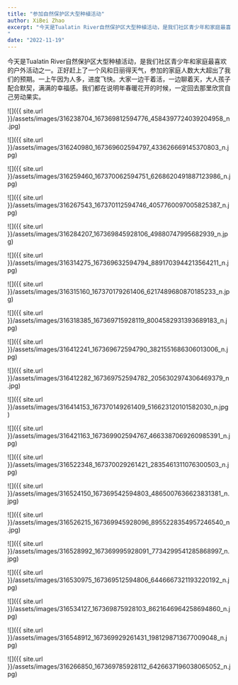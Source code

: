 ```yaml
---
title: "参加自然保护区大型种植活动"
author: XiBei Zhao
excerpt: "今天是Tualatin River自然保护区大型种植活动，是我们社区青少年和家庭最喜欢的户外活动之一。正好赶上了一个风和日丽得天气，参加的家庭人数大大超出了我们的预期。一上午因为人多，进度飞快。大家一边干着活，一边聊着天，大人孩子配合默契，满满的幸福感。我们都在说明年春暖花开的时候，一定回去那里欣赏自己劳动果实。
"
date: "2022-11-19"
---
```

今天是Tualatin River自然保护区大型种植活动，是我们社区青少年和家庭最喜欢的户外活动之一。正好赶上了一个风和日丽得天气，参加的家庭人数大大超出了我们的预期。一上午因为人多，进度飞快。大家一边干着活，一边聊着天，大人孩子配合默契，满满的幸福感。我们都在说明年春暖花开的时候，一定回去那里欣赏自己劳动果实。

![]({{ site.url }}/assets/images/316238704_167369812594776_4584397724039204958_n.jpg)

![]({{ site.url }}/assets/images/316240980_167369602594797_433626669145370803_n.jpg)

![]({{ site.url }}/assets/images/316259460_167370062594751_6268620491887123986_n.jpg)

![]({{ site.url }}/assets/images/316267543_167370112594746_4057760097005825387_n.jpg)

![]({{ site.url }}/assets/images/316284207_167369845928106_49880747995682939_n.jpg)

![]({{ site.url }}/assets/images/316314275_167369632594794_8891703944213564211_n.jpg)

![]({{ site.url }}/assets/images/316315160_167370179261406_6217489680870185233_n.jpg)

![]({{ site.url }}/assets/images/316318385_167369715928119_8004582931393689183_n.jpg)

![]({{ site.url }}/assets/images/316412241_167369672594790_3821551686306013006_n.jpg)

![]({{ site.url }}/assets/images/316412282_167369752594782_2056302974306469379_n.jpg)

![]({{ site.url }}/assets/images/316414153_167370149261409_516623120101582030_n.jpg)

![]({{ site.url }}/assets/images/316421163_167369902594767_4663387069260985391_n.jpg)

![]({{ site.url }}/assets/images/316522348_167370029261421_2835461311076300503_n.jpg)

![]({{ site.url }}/assets/images/316524150_167369542594803_4865007636623831381_n.jpg)

![]({{ site.url }}/assets/images/316526215_167369945928096_8955228354957246540_n.jpg)

![]({{ site.url }}/assets/images/316528992_167369995928091_7734299541285868997_n.jpg)

![]({{ site.url }}/assets/images/316530975_167369512594806_6446667321193220192_n.jpg)

![]({{ site.url }}/assets/images/316534127_167369875928103_8621646964258694860_n.jpg)

![]({{ site.url }}/assets/images/316548912_167369929261431_1981298713677009048_n.jpg)

![]({{ site.url }}/assets/images/316266850_167369785928112_6426637196038065052_n.jpg)
